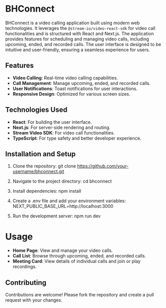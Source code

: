 # BHConnect

BHConnect is a video calling application built using modern web technologies. It leverages the `@stream-io/video-react-sdk` for video call functionalities and is structured with React and Next.js. The application provides features for scheduling and managing video calls, including upcoming, ended, and recorded calls. The user interface is designed to be intuitive and user-friendly, ensuring a seamless experience for users.

## Features
- **Video Calling**: Real-time video calling capabilities.
- **Call Management**: Manage upcoming, ended, and recorded calls.
- **User Notifications**: Toast notifications for user interactions.
- **Responsive Design**: Optimized for various screen sizes.

## Technologies Used
- **React**: For building the user interface.
- **Next.js**: For server-side rendering and routing.
- **Stream Video SDK**: For video call functionalities.
- **TypeScript**: For type safety and better developer experience.

## Installation and Setup
1. Clone the repository:
    git clone https://github.com/your-username/bhconnect.git

2. Navigate to the project directory:
    cd bhconnect
3. Install dependencies: 
    npm install
4. Create a .env file and add your environment variables:
    NEXT_PUBLIC_BASE_URL=http://localhost:3000
5. Run the development server:
    npm run dev


# Usage
- **Home Page**: View and manage your video calls.
- **Call List**: Browse through upcoming, ended, and recorded calls.
- **Meeting Card**: View details of individual calls and join or play recordings.

## Contributing
Contributions are welcome! Please fork the repository and create a pull request with your changes.